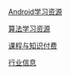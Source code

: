 [Android学习资源](Resources/Android学习资源.md)

[算法学习资源](Resources/算法学习资源.md)

[课程与知识付费](Resources/课程与知识付费.md)

[行业信息](Resources/行业信息.md)